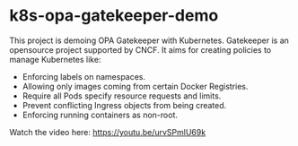 # k8s-opa-gatekeeper-demo

This project is demoing OPA Gatekeeper with Kubernetes. Gatekeeper is an opensource project supported by CNCF. It aims for creating policies to manage Kubernetes like:

* Enforcing labels on namespaces.
* Allowing only images coming from certain Docker Registries.
* Require all Pods specify resource requests and limits.
* Prevent conflicting Ingress objects from being created.
* Enforcing running containers as non-root.

Watch the video here: https://youtu.be/urvSPmlU69k
<src href="https://youtu.be/urvSPmlU69k)![](https://github.com/HoussemDellai/k8s-opa-gatekeeper-demo/blob/master/opa-thumb.jpg?raw=true" /></src>

